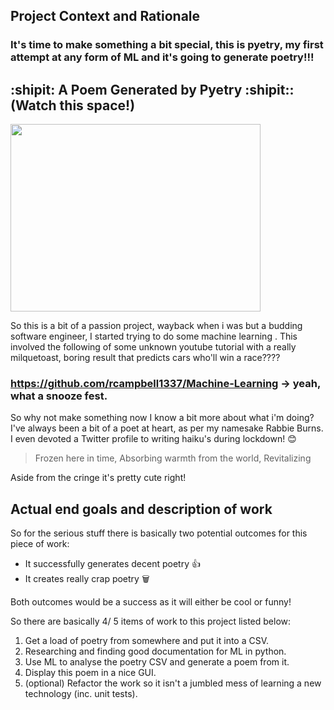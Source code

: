 ## Project Context and Rationale
### It's time to make something a bit special, this is pyetry, my first attempt at any form of ML and it's going to generate poetry!!!

## :shipit: A Poem Generated by Pyetry :shipit:: (Watch this space!)

<img src="https://user-images.githubusercontent.com/56073739/179426659-3b199cbb-3a3b-4884-ab76-06faffcdaaf1.png" width="400" height="300" />

So this is a bit of a passion project, wayback when i was but a budding software engineer, I started trying to do some machine learning . This involved
the following of some unknown youtube tutorial with a really milquetoast, boring result that predicts cars who'll win a race????

### https://github.com/rcampbell1337/Machine-Learning -> yeah, what a snooze fest.

So why not make something now I know a bit more about what i'm doing? I've always been a bit of a poet at heart, as per my namesake Rabbie Burns. I even devoted a
Twitter profile to writing haiku's during lockdown! :blush:

> Frozen here in time,
Absorbing warmth from the world,
Revitalizing

Aside from the cringe it's pretty cute right!

## Actual end goals and description of work
So for the serious stuff there is basically two potential outcomes for this piece of work:

- It successfully generates decent poetry :thumbsup:
- It creates really crap poetry :wastebasket:

Both outcomes would be a success as it will either be cool or funny!

So there are basically 4/ 5 items of work to this project listed below:

1. Get a load of poetry from somewhere and put it into a CSV.
2. Researching and finding good documentation for ML in python.
3. Use  ML to analyse the poetry CSV and generate a poem from it.
4. Display this poem in a nice GUI.
5. (optional) Refactor the work so it isn't a jumbled mess of learning a new technology (inc. unit tests).
